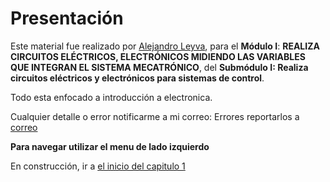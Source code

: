 # Presentación

Este material fue realizado por [Alejandro Leyva](https://www.alejandro-leyva.com/), para el **Módulo I**: **REALIZA CIRCUITOS ELÉCTRICOS, ELECTRÓNICOS MIDIENDO LAS VARIABLES QUE INTEGRAN EL SISTEMA MECATRÓNICO**, del **Submódulo I: Realiza circuitos eléctricos y electrónicos para sistemas de control**.



Todo esta enfocado a introducción a electronica.

Cualquier detalle o error notificarme a mi correo: Errores reportarlos a [correo](mailto:alejandro.leyva.us@gmail.com)


**Para navegar utilizar el menu de lado izquierdo** 

En construcción, ir a [el inicio del capitulo 1](capitulo1/00_introduccion.md)
